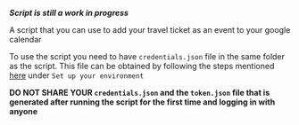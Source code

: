 ***Script is still a work in progress***

A script that you can use to add your travel ticket as an event to your google calendar

To use the script you need to have `credentials.json` file in the same folder as the script.
This file can be obtained by following the steps mentioned [here](https://developers.google.com/calendar/api/quickstart/python) under `Set up your environment`

**DO NOT SHARE YOUR `credentials.json` and the `token.json` file that is generated after running the script for the first time and logging in with anyone**